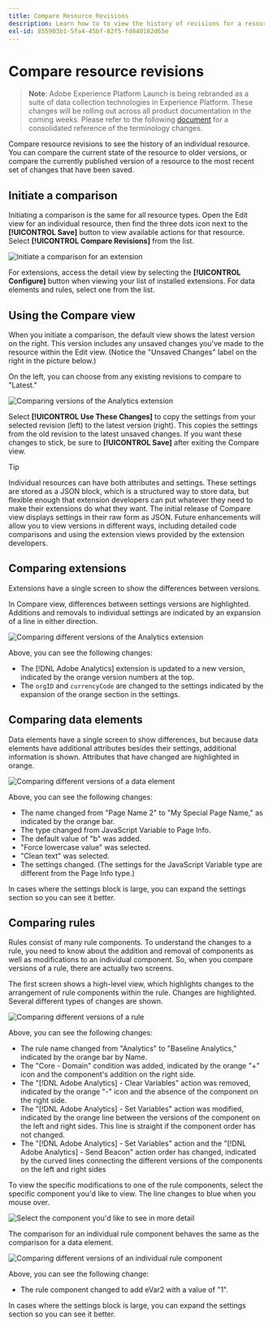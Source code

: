 ```yaml
---
title: Compare Resource Revisions
description: Learn how to to view the history of revisions for a resource in Adobe Experience Platform Launch.
exl-id: 855903b1-5fa4-45bf-82f5-fd840182d65e
---
```

# Compare resource revisions

>**Note**: Adobe Experience Platform Launch is being rebranded as a suite of data collection technologies in Experience Platform. These changes will be rolling out across all product documentation in the coming weeks. Please refer to the following [document](../../launch-name-updates) for a consolidated reference of the terminology changes.

Compare resource revisions to see the history of an individual resource.  You can compare the current state of the resource to older versions, or compare the currently published version of a resource to the most recent set of changes that have been saved.

## Initiate a comparison

Initiating a comparison is the same for all resource types.  Open the Edit view for an individual resource, then find the three dots icon next to the **[!UICONTROL Save]** button to view available actions for that resource.  Select **[!UICONTROL Compare Revisions]** from the list.

![Initiate a comparison for an extension](/help/assets/compare-initiate-extension.png)

For extensions, access the detail view by selecting  the **[!UICONTROL Configure]** button when viewing your list of installed extensions.  For data elements and rules, select one from the list.

## Using the Compare view

When you initiate a comparison, the default view shows the latest version on the right.  This version includes any unsaved changes you've made to the resource within the Edit view. (Notice the "Unsaved Changes" label on the right in the picture below.)

On the left, you can choose from any existing revisions to compare to "Latest."

![Comparing versions of the Analytics extension](/help/assets/compare-interpret-extension.png)

Select **[!UICONTROL Use These Changes]** to copy the settings from your selected revision (left) to the latest version (right).  This copies the settings from the old revision to the latest unsaved changes.  If you want these changes to stick, be sure to **[!UICONTROL Save]** after exiting the Compare view.

>[!TIP]
>Individual resources can have both attributes and settings.  These settings are stored as a JSON block, which is a structured way to store data, but flexible enough that extension developers can put whatever they need to make their extensions do what they want.
>The initial release of Compare view displays settings in their raw form as JSON. Future enhancements will allow you to view versions in different ways, including detailed code comparisons and using the extension views provided by the extension developers.

## Comparing extensions

Extensions have a single screen to show the differences between versions.

In Compare view, differences between settings versions are highlighted.  Additions and removals to individual settings are indicated by an expansion of a line in either direction.

![Comparing different versions of the Analytics extension](/help/assets/compare-extension.png)

Above, you can see the following changes:

* The [!DNL Adobe Analytics] extension is updated to a new version, indicated by the orange version numbers at the top.
* The `orgID` and `currencyCode` are changed to the settings indicated by the expansion of the orange section in the settings.

## Comparing data elements

Data elements have a single screen to show differences, but because data elements have additional attributes besides their settings, additional information is shown.  Attributes that have changed are highlighted in orange.

![Comparing different versions of a data element](/help/assets/compare-data-element.png)

Above, you can see the following changes:

* The name changed from "Page Name 2" to "My Special Page Name," as indicated by the orange bar.
* The type changed from JavaScript Variable to Page Info.
* The default value of "b" was added.
* "Force lowercase value" was selected.
* "Clean text" was selected.
* The settings changed. (The settings for the JavaScript Variable type are different from the Page Info type.)

In cases where the settings block is large, you can expand the settings section so you can see it better.

## Comparing rules

Rules consist of many rule components.  To understand the changes to a rule, you need to know about the addition and removal of components as well as modifications to an individual component.  So, when you compare versions of a rule, there are actually two screens.

The first screen shows a high-level view, which highlights changes to the arrangement of rule components within the rule.  Changes are highlighted. Several different types of changes are shown.

![Comparing different versions of a rule](/help/assets/compare-rule.png)

Above, you can see the following changes:

* The rule name changed from "Analytics" to "Baseline Analytics," indicated by the orange bar by Name.
* The "Core - Domain" condition was added,  indicated by the orange "+" icon and the component's addition on the right side.
* The "[!DNL Adobe Analytics] - Clear Variables" action was removed, indicated by the orange "-" icon and the absence of the component on the right side.
* The "[!DNL Adobe Analytics] - Set Variables" action was modified, indicated by the orange line between the versions of the component on the left and right sides. This line is straight if the component order has not changed.
* The "[!DNL Adobe Analytics] - Set Variables" action and the "[!DNL Adobe Analytics] - Send Beacon" action order has changed, indicated by the curved lines connecting the different versions of the components on the left and right sides

To view the specific modifications to one of the rule components, select the specific component you'd like to view.  The line changes to blue when you mouse over.

![Select the component you&apos;d like to see in more detail](/help/assets/compare-rule-component-click.png)

The comparison for an individual rule component behaves the same as the comparison for a data element.

![Comparing different versions of an individual rule component](/help/assets/compare-rule-component.png)

Above, you can see the following change:

* The rule component changed to add eVar2 with a value of "1".

In cases where the settings block is large, you can expand the settings section so you can see it better.

